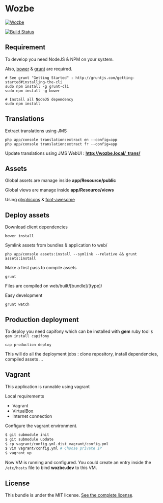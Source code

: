 Wozbe
=====

[![Wozbe](http://wozbe.com/bundles/app/images/logo-wozbe-full-alpha.png)](http://wozbe.com)

[![Build Status](https://api.travis-ci.org/wozbe/wozbe.com.png)](http://travis-ci.org/#!/wozbe/wozbe.com)

Requirement
-----------
To develop you need NodeJS & NPM on your system.

Also, [bower](https://github.com/bower/bower) & [grunt](http://gruntjs.com/) are required.

    # See grunt "Getting Started" : http://gruntjs.com/getting-started#installing-the-cli
    sudo npm install -g grunt-cli
    sudo npm install -g bower

    # Install all NodeJS dependency
    sudo npm install

Translations
------------
Extract translations using JMS

    php app/console translation:extract en --config=app
    php app/console translation:extract fr --config=app

Update translations using JMS WebUI : **http://wozbe.local/_trans/**

Assets
------
Global assets are manage inside **app/Resource/public**

Global views are manage inside **app/Resource/views**

Using [glyphicons](http://glyphicons.com/) & [font-awesome](http://fortawesome.github.io/Font-Awesome/icons/)

Deploy assets
-------------
Download client dependencies
    
    bower install

Symlink assets from bundles & application to web/

    php app/console assets:install --symlink --relative && grunt assets:install

Make a first pass to compile assets

    grunt

Files are compiled on web/built/[bundle]/[type]/

Easy development

    grunt watch

Production deployment
---------------------

To deploy you need capifony which can be installed with **gem** ruby tool `$ gem install capifony`

    cap production deploy

This will do all the deployment jobs : clone repository, install dependencies, compiled assets ...


Vagrant
-------
This application is runnable using vagrant

Local requirements

* Vagrant
* VirtualBox
* Internet connection

Configure the vagrant environment.

```bash
$ git submodule init
$ git submodule update
$ cp vagrant/config.yml.dist vagrant/config.yml
$ vim vagrant/config.yml # Choose private IP
$ vagrant up
```

Now VM is running and configured. You could create an entry inside the `/etc/hosts` file to bind **wozbe.dev** to this VM.

License
-------

This bundle is under the MIT license. [See the complete license](https://github.com/wozbe/wozbe.com/blob/master/LICENSE).
